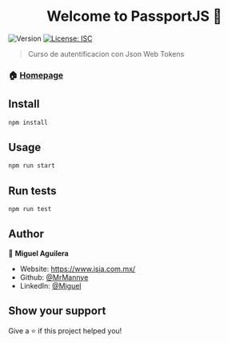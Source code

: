 <h1 align="center">Welcome to PassportJS 👋</h1>
<p>
  <img alt="Version" src="https://img.shields.io/badge/version-1.0.0-blue.svg?cacheSeconds=2592000" />
  <a href="#" target="_blank">
    <img alt="License: ISC" src="https://img.shields.io/badge/License-ISC-yellow.svg" />
  </a>
</p>

> Curso de autentificacion con Json Web Tokens

### 🏠 [Homepage](index.js)

## Install

```sh
npm install
```

## Usage

```sh
npm run start
```

## Run tests

```sh
npm run test
```

## Author

👤 **Miguel Aguilera**

* Website: https://www.isia.com.mx/
* Github: [@MrMannye](https://github.com/MrMannye)
* LinkedIn: [@Miguel](https://www.linkedin.com/in/miguel-aguilera-sanchez-233567209/)

## Show your support

Give a ⭐️ if this project helped you!

